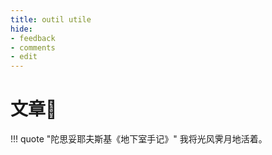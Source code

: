 ```yaml
---
title: outil utile
hide:
- feedback
- comments
- edit
---
```


# 文章📰

!!! quote "陀思妥耶夫斯基《地下室手记》"
	我将光风霁月地活着。





